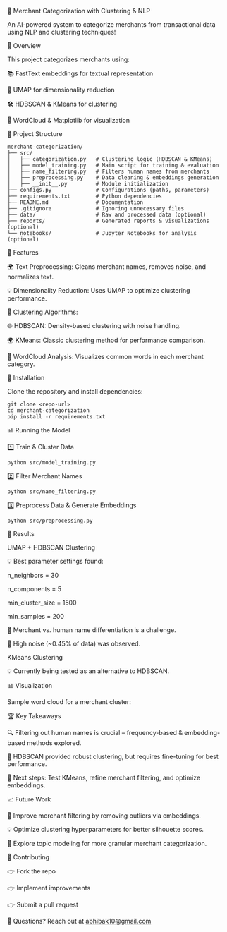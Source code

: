 🌟 Merchant Categorization with Clustering & NLP

An AI-powered system to categorize merchants from transactional data using NLP and clustering techniques!

🚀 Overview

This project categorizes merchants using:

📚 FastText embeddings for textual representation

🔄 UMAP for dimensionality reduction

🛠️ HDBSCAN & KMeans for clustering

🌈 WordCloud & Matplotlib for visualization

📂 Project Structure

```
merchant-categorization/
├── src/
│   ├── categorization.py   # Clustering logic (HDBSCAN & KMeans)
│   ├── model_training.py   # Main script for training & evaluation
│   ├── name_filtering.py   # Filters human names from merchants
│   ├── preprocessing.py    # Data cleaning & embeddings generation
│   ├── __init__.py         # Module initialization
├── configs.py              # Configurations (paths, parameters)
├── requirements.txt        # Python dependencies
├── README.md               # Documentation
├── .gitignore              # Ignoring unnecessary files
├── data/                   # Raw and processed data (optional)
├── reports/                # Generated reports & visualizations (optional)
└── notebooks/              # Jupyter Notebooks for analysis (optional)
```

📌 Features

🌍 Text Preprocessing: Cleans merchant names, removes noise, and normalizes text.

💡 Dimensionality Reduction: Uses UMAP to optimize clustering performance.

🌱 Clustering Algorithms:

🌐 HDBSCAN: Density-based clustering with noise handling.

🌍 KMeans: Classic clustering method for performance comparison.

🎨 WordCloud Analysis: Visualizes common words in each merchant category.

🔧 Installation

Clone the repository and install dependencies:
```
git clone <repo-url>
cd merchant-categorization
pip install -r requirements.txt
```
📊 Running the Model

1️⃣ Train & Cluster Data
```
python src/model_training.py
```
2️⃣ Filter Merchant Names
```
python src/name_filtering.py
```
3️⃣ Preprocess Data & Generate Embeddings
```
python src/preprocessing.py
```
🔬 Results

UMAP + HDBSCAN Clustering

💡 Best parameter settings found:

n_neighbors = 30

n_components = 5

min_cluster_size = 1500

min_samples = 200

👤 Merchant vs. human name differentiation is a challenge.

🔎 High noise (~0.45% of data) was observed.

KMeans Clustering

💡 Currently being tested as an alternative to HDBSCAN.

📊 Visualization

Sample word cloud for a merchant cluster:


🏆 Key Takeaways

🔍 Filtering out human names is crucial – frequency-based & embedding-based methods explored.

🚀 HDBSCAN provided robust clustering, but requires fine-tuning for best performance.

🔄 Next steps: Test KMeans, refine merchant filtering, and optimize embeddings.

📈 Future Work

🌟 Improve merchant filtering by removing outliers via embeddings.

💡 Optimize clustering hyperparameters for better silhouette scores.

🔬 Explore topic modeling for more granular merchant categorization.

🤝 Contributing

👉 Fork the repo

👉 Implement improvements

👉 Submit a pull request

📧 Questions? Reach out at abhibak10@gmail.com